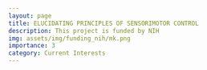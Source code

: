 ```yaml
---
layout: page
title: ELUCIDATING PRINCIPLES OF SENSORIMOTOR CONTROL
description: This project is funded by NIH
img: assets/img/funding_nih/mk.png
importance: 3
category: Current Interests
---
```

